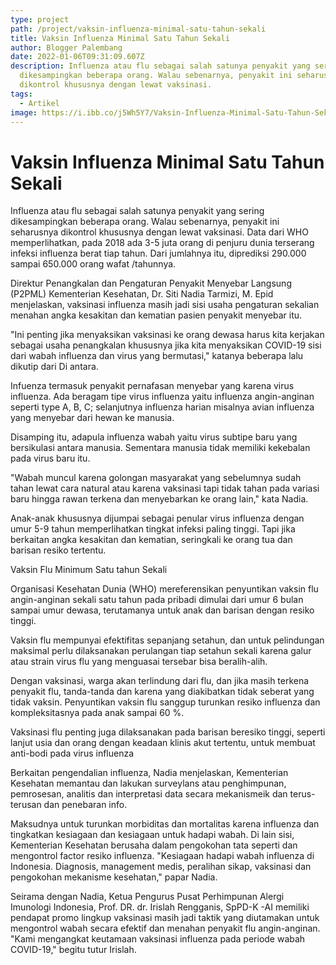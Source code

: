 ```yaml
---
type: project
path: /project/vaksin-influenza-minimal-satu-tahun-sekali
title: Vaksin Influenza Minimal Satu Tahun Sekali
author: Blogger Palembang
date: 2022-01-06T09:31:09.607Z
description: Influenza atau flu sebagai salah satunya penyakit yang sering
  dikesampingkan beberapa orang. Walau sebenarnya, penyakit ini seharusnya
  dikontrol khususnya dengan lewat vaksinasi.
tags:
  - Artikel
image: https://i.ibb.co/j5Wh5Y7/Vaksin-Influenza-Minimal-Satu-Tahun-Sekali.jpg
---
```

# Vaksin Influenza Minimal Satu Tahun Sekali

Influenza atau flu sebagai salah satunya penyakit yang sering dikesampingkan beberapa orang. Walau sebenarnya, penyakit ini seharusnya dikontrol khususnya dengan lewat vaksinasi. Data dari WHO memperlihatkan, pada 2018 ada 3-5 juta orang di penjuru dunia terserang infeksi influenza berat tiap tahun. Dari jumlahnya itu, diprediksi 290.000 sampai 650.000 orang wafat /tahunnya.

Direktur Penangkalan dan Pengaturan Penyakit Menyebar Langsung (P2PML) Kementerian Kesehatan, Dr. Siti Nadia Tarmizi, M. Epid menjelaskan, vaksinasi influenza masih jadi sisi usaha pengaturan sekalian menahan angka kesakitan dan kematian pasien penyakit menyebar itu.

"Ini penting jika menyaksikan vaksinasi ke orang dewasa harus kita kerjakan sebagai usaha penangkalan khususnya jika kita menyaksikan COVID-19 sisi dari wabah influenza dan virus yang bermutasi," katanya beberapa lalu dikutip dari Di antara.

Infuenza termasuk penyakit pernafasan menyebar yang karena virus influenza. Ada beragam tipe virus influenza yaitu influenza angin-anginan seperti type A, B, C; selanjutnya influenza harian misalnya avian influenza yang menyebar dari hewan ke manusia.

Disamping itu, adapula influenza wabah yaitu virus subtipe baru yang bersikulasi antara manusia. Sementara manusia tidak memiliki kekebalan pada virus baru itu.

"Wabah muncul karena golongan masyarakat yang sebelumnya sudah tahan lewat cara natural atau karena vaksinasi tapi tidak tahan pada variasi baru hingga rawan terkena dan menyebarkan ke orang lain," kata Nadia.

Anak-anak khususnya dijumpai sebagai penular virus influenza dengan umur 5-9 tahun memperlihatkan tingkat infeksi paling tinggi. Tapi jika berkaitan angka kesakitan dan kematian, seringkali ke orang tua dan barisan resiko tertentu.

Vaksin Flu Minimum Satu tahun Sekali

Organisasi Kesehatan Dunia (WHO) mereferensikan penyuntikan vaksin flu angin-anginan sekali satu tahun pada pribadi dimulai dari umur 6 bulan sampai umur dewasa, terutamanya untuk anak dan barisan dengan resiko tinggi.

Vaksin flu mempunyai efektifitas sepanjang setahun, dan untuk pelindungan maksimal perlu dilaksanakan perulangan tiap setahun sekali karena galur atau strain virus flu yang menguasai tersebar bisa beralih-alih.

Dengan vaksinasi, warga akan terlindung dari flu, dan jika masih terkena penyakit flu, tanda-tanda dan karena yang diakibatkan tidak seberat yang tidak vaksin. Penyuntikan vaksin flu sanggup turunkan resiko influenza dan kompleksitasnya pada anak sampai 60 %.

Vaksinasi flu penting juga dilaksanakan pada barisan beresiko tinggi, seperti lanjut usia dan orang dengan keadaan klinis akut tertentu, untuk membuat anti-bodi pada virus influenza

Berkaitan pengendalian influenza, Nadia menjelaskan, Kementerian Kesehatan memantau dan lakukan surveylans atau penghimpunan, pemrosesan, analitis dan interpretasi data secara mekanismeik dan terus-terusan dan penebaran info.

Maksudnya untuk turunkan morbiditas dan mortalitas karena influenza dan tingkatkan kesiagaan dan kesiagaan untuk hadapi wabah. Di lain sisi, Kementerian Kesehatan berusaha dalam pengokohan tata seperti dan mengontrol factor resiko influenza. "Kesiagaan hadapi wabah influenza di Indonesia. Diagnosis, management medis, peralihan sikap, vaksinasi dan pengokohan mekanisme kesehatan," papar Nadia.

Seirama dengan Nadia, Ketua Pengurus Pusat Perhimpunan Alergi Imunologi Indonesia, Prof. DR. dr. Irislah Rengganis, SpPD-K -AI memiliki pendapat promo lingkup vaksinasi masih jadi taktik yang diutamakan untuk mengontrol wabah secara efektif dan menahan penyakit flu angin-anginan. "Kami mengangkat keutamaan vaksinasi influenza pada periode wabah COVID-19," begitu tutur Irislah.